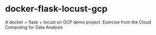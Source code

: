 # docker-flask-locust-gcp
A docker + flask + locust on GCP demo project. Exercise from the Cloud Computing for Data Analysis

